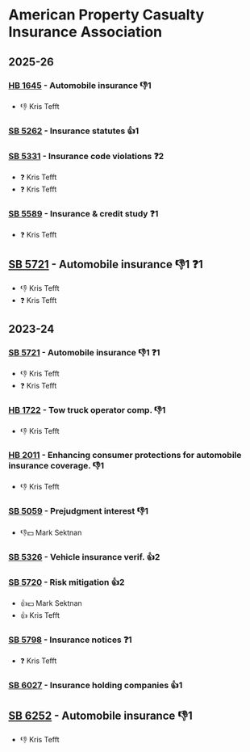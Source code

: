 # American Property Casualty Insurance Association
## 2025-26

### [HB 1645](/bill/2025-26/hb/1645/) - Automobile insurance  👎1 
* 👎 Kris Tefft

### [SB 5262](/bill/2025-26/sb/5262/) - Insurance statutes 👍1  

### [SB 5331](/bill/2025-26/sb/5331/) - Insurance code violations   ❓2
* ❓ Kris Tefft
* ❓ Kris Tefft

### [SB 5589](/bill/2025-26/sb/5589/) - Insurance & credit study   ❓1
* ❓ Kris Tefft

## [SB 5721](/bill/2025-26/sb/5721/) - Automobile insurance  👎1 ❓1
* 👎 Kris Tefft
* ❓ Kris Tefft

## 2023-24

### [SB 5721](/bill/2023-24/sb/5721/) - Automobile insurance  👎1 ❓1
* 👎 Kris Tefft
* ❓ Kris Tefft

### [HB 1722](/bill/2023-24/hb/1722/) - Tow truck operator comp.  👎1 
* 👎 Kris Tefft

### [HB 2011](/bill/2023-24/hb/2011/) - Enhancing consumer protections for automobile insurance coverage.  👎1 
* 👎 Kris Tefft

### [SB 5059](/bill/2023-24/sb/5059/) - Prejudgment interest  👎1 
* 👎💵 Mark Sektnan

### [SB 5326](/bill/2023-24/sb/5326/) - Vehicle insurance verif. 👍2  

### [SB 5720](/bill/2023-24/sb/5720/) - Risk mitigation 👍2  
* 👍💵 Mark Sektnan
* 👍 Kris Tefft

### [SB 5798](/bill/2023-24/sb/5798/) - Insurance notices   ❓1
* ❓ Kris Tefft

### [SB 6027](/bill/2023-24/sb/6027/) - Insurance holding companies 👍1  

## [SB 6252](/bill/2023-24/sb/6252/) - Automobile insurance  👎1 
* 👎 Kris Tefft
